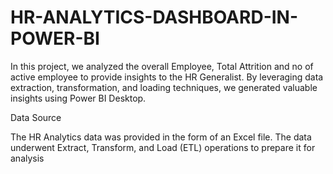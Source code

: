 # HR-ANALYTICS-DASHBOARD-IN-POWER-BI
In this project, we analyzed the overall Employee, Total Attrition and no of active employee  to provide insights to the HR Generalist. By leveraging data extraction, transformation, and loading techniques, we generated valuable insights using Power BI Desktop.

Data Source

The HR Analytics  data was provided in the form of an Excel file. The data underwent Extract, Transform, and Load (ETL) operations to prepare it for analysis
